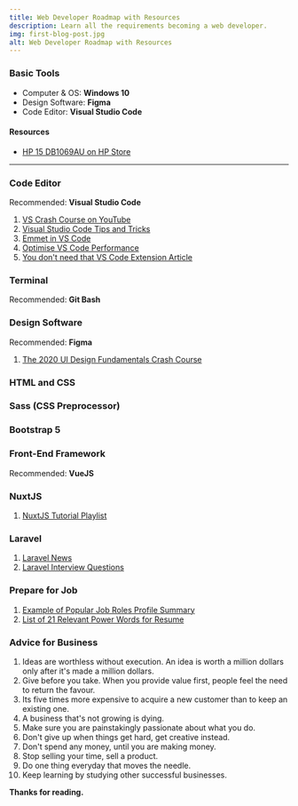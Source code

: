 ```yaml
---
title: Web Developer Roadmap with Resources
description: Learn all the requirements becoming a web developer.
img: first-blog-post.jpg
alt: Web Developer Roadmap with Resources
---
```



### Basic Tools
- Computer & OS: **Windows 10**
- Design Software: **Figma**
- Code Editor: **Visual Studio Code**

#### Resources
- [HP 15 DB1069AU on HP Store](https://store.hp.com/in-en/default/hp-notebook-15-db1069au-9vj83pa.html)

---

### Code Editor
Recommended: **Visual Studio Code**

1. [VS Crash Course on YouTube](https://youtu.be/WPqXP_kLzpo)
1. [Visual Studio Code Tips and Tricks](https://code.visualstudio.com/docs/getstarted/tips-and-tricks)
1. [Emmet in VS Code](https://code.visualstudio.com/docs/editor/emmet)
1. [Optimise VS Code Performance](https://www.freecodecamp.org/news/optimize-vscode-performance-best-extensions/)
1. [You don't need that VS Code Extension Article](https://roboleary.net/vscode/2020/08/05/dont-need-extensions.html)


### Terminal
Recommended: **Git Bash**


### Design Software
Recommended: **Figma**

1. [The 2020 UI Design Fundamentals Crash Course](https://youtu.be/tRpoI6vkqLs)



### HTML and CSS


### Sass (CSS Preprocessor)


### Bootstrap 5


### Front-End Framework
Recommended: **VueJS**


### NuxtJS

1. [NuxtJS Tutorial Playlist](https://youtube.com/playlist?list=PLe30vg_FG4OQihO5an0tNT_dpkxig8iPz)




### Laravel

1. [Laravel News](https://laravel-news.com/)
1. [Laravel Interview Questions](https://www.tutsmake.com/laravel-interview-questions-answers-for-1235-year-experience/)









### Prepare for Job

1. [Example of Popular Job Roles Profile Summary](https://www.naukri.com/blog/profile-summary-on-naukri-examples/)
1. [List of 21 Relevant Power Words for Resume](https://www.naukri.com/blog/resume-keywords-list-of-21-relevant-power-words/)


### Advice for Business

1. Ideas are worthless without execution. An idea is worth a million dollars only after it's made a million dollars.
1. Give before you take. When you provide value first, people feel the need to return the favour.
1. Its five times more expensive to acquire a new customer than to keep an existing one.
1. A business that's not growing is dying.
1. Make sure you are painstakingly passionate about what you do.
1. Don't give up when things get hard, get creative instead.
1. Don't spend any money, until you are making money.
1. Stop selling your time, sell a product.
1. Do one thing everyday that moves the needle.
1. Keep learning by studying other successful businesses.




**Thanks for reading.**
